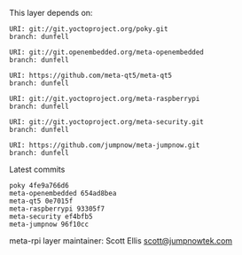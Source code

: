 This layer depends on:

    URI: git://git.yoctoproject.org/poky.git
    branch: dunfell

    URI: git://git.openembedded.org/meta-openembedded
    branch: dunfell

    URI: https://github.com/meta-qt5/meta-qt5
    branch: dunfell

    URI: git://git.yoctoproject.org/meta-raspberrypi
    branch: dunfell

    URI: git://git.yoctoproject.org/meta-security.git
    branch: dunfell

    URI: https://github.com/jumpnow/meta-jumpnow.git
    branch: dunfell

Latest commits

    poky 4fe9a766d6
    meta-openembedded 654ad8bea
    meta-qt5 0e7015f
    meta-raspberrypi 93305f7
    meta-security ef4bfb5
    meta-jumpnow 96f10cc

meta-rpi layer maintainer: Scott Ellis <scott@jumpnowtek.com>
